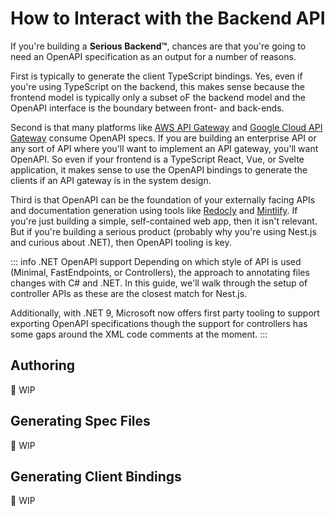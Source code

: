 # How to Interact with the Backend API

If you're building a **Serious Backend™**, chances are that you're going to need an OpenAPI specification as an output for a number of reasons.

First is typically to generate the client TypeScript bindings.  Yes, even if you're using TypeScript on the backend, this makes sense because the frontend model is typically only a subset oF the backend model and the OpenAPI interface is the boundary between front- and back-ends.

Second is that many platforms like [AWS API Gateway](https://docs.aws.amazon.com/apigateway/latest/developerguide/http-api-open-api.html) and [Google Cloud API Gateway](https://cloud.google.com/api-gateway/docs/openapi-overview) consume OpenAPI specs.  If you are building an enterprise API or any sort of API where you'll want to implement an API gateway, you'll want OpenAPI.  So even if your frontend is a TypeScript React, Vue, or Svelte application, it makes sense to use the OpenAPI bindings to generate the clients if an API gateway is in the system design.

Third is that OpenAPI can be the foundation of your externally facing APIs and documentation generation using tools like [Redocly](https://redocly.com/) and [Mintlify](https://mintlify.com/docs/api-playground/openapi/setup).  If you're just building a simple, self-contained web app, then it isn't relevant.  But if you're building a serious product (probably why you're using Nest.js and curious about .NET), then OpenAPI tooling is key.

::: info .NET OpenAPI support
Depending on which style of API is used (Minimal, FastEndpoints, or Controllers), the approach to annotating files changes with C# and .NET.  In this guide, we'll walk through the setup of controller APIs as these are the closest match for Nest.js.

Additionally, with .NET 9, Microsoft now offers first party tooling to support exporting OpenAPI specifications though the support for controllers has some gaps around the XML code comments at the moment.
:::

## Authoring

🚧 WIP

## Generating Spec Files

🚧 WIP

## Generating Client Bindings

🚧 WIP
